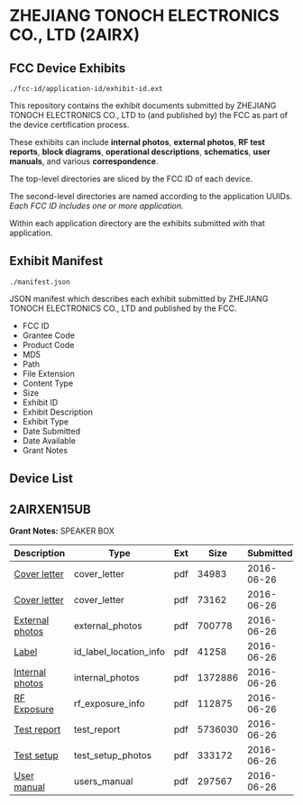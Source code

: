 # ZHEJIANG TONOCH ELECTRONICS CO., LTD (2AIRX)
## FCC Device Exhibits

```
./fcc-id/application-id/exhibit-id.ext
```

This repository contains the exhibit documents submitted by ZHEJIANG TONOCH ELECTRONICS CO., LTD to (and published by) the FCC as part of the device certification process.

These exhibits can include **internal photos**, **external photos**, **RF test reports**, **block diagrams**, **operational descriptions**, **schematics**, **user manuals**, and various **correspondence**.

The top-level directories are sliced by the FCC ID of each device.

The second-level directories are named according to the application UUIDs. *Each FCC ID includes one or more application.*

Within each application directory are the exhibits submitted with that application. 

## Exhibit Manifest

```
./manifest.json
```

JSON manifest which describes each exhibit submitted by ZHEJIANG TONOCH ELECTRONICS CO., LTD and published by the FCC.

- FCC ID
- Grantee Code
- Product Code
- MD5
- Path
- File Extension
- Content Type
- Size
- Exhibit ID
- Exhibit Description
- Exhibit Type
- Date Submitted
- Date Available
- Grant Notes

## Device List
## 2AIRXEN15UB
**Grant Notes:** SPEAKER BOX

| Description | Type | Ext | Size | Submitted | Available |
| ----------- | ---- | --- | ---- | --------- | --------- |
| [Cover letter](2AIRXEN15UB/ed225cc26f7cdd0838435cdd1c8f44d3/3040952.pdf) | cover_letter | pdf | 34983 | 2016-06-26 | 2016-06-26 |
| [Cover letter](2AIRXEN15UB/ed225cc26f7cdd0838435cdd1c8f44d3/3040953.pdf) | cover_letter | pdf | 73162 | 2016-06-26 | 2016-06-26 |
| [External photos](2AIRXEN15UB/ed225cc26f7cdd0838435cdd1c8f44d3/3040954.pdf) | external_photos | pdf | 700778 | 2016-06-26 | 2016-06-26 |
| [Label](2AIRXEN15UB/ed225cc26f7cdd0838435cdd1c8f44d3/3040955.pdf) | id_label_location_info | pdf | 41258 | 2016-06-26 | 2016-06-26 |
| [Internal photos](2AIRXEN15UB/ed225cc26f7cdd0838435cdd1c8f44d3/3040956.pdf) | internal_photos | pdf | 1372886 | 2016-06-26 | 2016-06-26 |
| [RF Exposure](2AIRXEN15UB/ed225cc26f7cdd0838435cdd1c8f44d3/3040958.pdf) | rf_exposure_info | pdf | 112875 | 2016-06-26 | 2016-06-26 |
| [Test report](2AIRXEN15UB/ed225cc26f7cdd0838435cdd1c8f44d3/3040960.pdf) | test_report | pdf | 5736030 | 2016-06-26 | 2016-06-26 |
| [Test setup](2AIRXEN15UB/ed225cc26f7cdd0838435cdd1c8f44d3/3040961.pdf) | test_setup_photos | pdf | 333172 | 2016-06-26 | 2016-06-26 |
| [User manual](2AIRXEN15UB/ed225cc26f7cdd0838435cdd1c8f44d3/3040962.pdf) | users_manual | pdf | 297567 | 2016-06-26 | 2016-06-26 |
